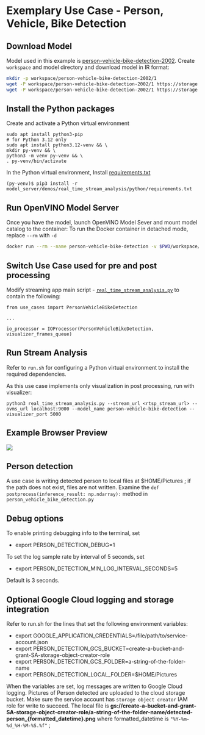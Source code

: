 # Exemplary Use Case - Person, Vehicle, Bike Detection

## Download Model

Model used in this example is [person-vehicle-bike-detection-2002](https://docs.openvino.ai/2023.2/omz_models_model_person_vehicle_bike_detection_2002.html).
Create `workspace` and model directory and download model in IR format:
```bash
mkdir -p workspace/person-vehicle-bike-detection-2002/1
wget -P workspace/person-vehicle-bike-detection-2002/1 https://storage.openvinotoolkit.org/repositories/open_model_zoo/2022.1/models_bin/2/person-vehicle-bike-detection-2002/FP32/person-vehicle-bike-detection-2002.bin
wget -P workspace/person-vehicle-bike-detection-2002/1 https://storage.openvinotoolkit.org/repositories/open_model_zoo/2022.1/models_bin/2/person-vehicle-bike-detection-2002/FP32/person-vehicle-bike-detection-2002.xml
```

## Install the Python packages
Create and activate a Python virtual environment 
```commandline
sudo apt install python3-pip
# for Python 3.12 only
sudo apt install python3.12-venv && \
mkdir py-venv && \
python3 -m venv py-venv && \
. py-venv/bin/activate
```
In the Python virtual environment, Install [requirements.txt](..%2F..%2Frequirements.txt)
```commandline
(py-venv)$ pip3 install -r model_server/demos/real_time_stream_analysis/python/requirements.txt
```

## Run OpenVINO Model Server

Once you have the model, launch OpenVINO Model Sever and mount model catalog to the container:
To run the Docker container in detached mode, replace `--rm` with `-d`
```bash
docker run --rm --name person-vehicle-bike-detection -v $PWD/workspace/person-vehicle-bike-detection-2002:/model -p 9000:9000 openvino/model_server:latest --model_path /model --model_name person-vehicle-bike-detection --layout NHWC:NCHW --shape auto --port 9000 
```

## Switch Use Case used for pre and post processing

Modify streaming app main script - [`real_time_stream_analysis.py`](https://github.com/openvinotoolkit/model_server/blob/main/demos/real_time_stream_analysis/python/real_time_stream_analysis.py) to contain the following:

```
from use_cases import PersonVehicleBikeDetection

...

io_processor = IOProcessor(PersonVehicleBikeDetection, visualizer_frames_queue)
```

## Run Stream Analysis
Refer to `run.sh` for configuring a Python virtual environment to install the required dependencies.

As this use case implements only visualization in post processing, run with visualizer:

```
python3 real_time_stream_analysis.py --stream_url <rtsp_stream_url> --ovms_url localhost:9000 --model_name person-vehicle-bike-detection --visualizer_port 5000
```

## Example Browser Preview

<img src="https://github.com/openvinotoolkit/model_server/blob/main/demos/real_time_stream_analysis/python/assets/visualizer_example_browser.gif">

## Person detection
A use case is writing detected person to local files at $HOME/Pictures ; if the path does not exist, files are not written.
Examine the `def postprocess(inference_result: np.ndarray):` method in `person_vehicle_bike_detection.py`

## Debug options
To enable printing debugging info to the terminal, set
- export PERSON_DETECTION_DEBUG=1

To set the log sample rate by interval of 5 seconds, set
- export PERSON_DETECTION_MIN_LOG_INTERVAL_SECONDS=5

Default is 3 seconds. 

## Optional Google Cloud logging and storage integration

Refer to run.sh for the lines that set the following environment variables:
- export GOOGLE_APPLICATION_CREDENTIALS=/file/path/to/service-account.json
- export PERSON_DETECTION_GCS_BUCKET=create-a-bucket-and-grant-SA-storage-object-creator-role
- export PERSON_DETECTION_GCS_FOLDER=a-string-of-the-folder-name
- export PERSON_DETECTION_LOCAL_FOLDER=$HOME/Pictures

When the variables are set, log messages are written to Google Cloud logging. Pictures of Person detected are uploaded
to the cloud storage bucket. Make sure the service account has `storage object creator` IAM role for write to succeed.
The local file is
**gs://create-a-bucket-and-grant-SA-storage-object-creator-role/a-string-of-the-folder-name/detected-person_{formatted_datetime}.png**
where formatted_datetime is `"%Y-%m-%d_%H-%M-%S.%f"` ;